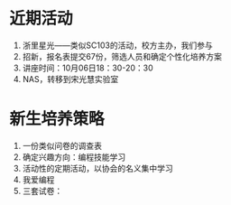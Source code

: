 # 近期活动

1. 浙里星光——类似SC103的活动，校方主办，我们参与
2. 招新，报名表提交67份，筛选人员和确定个性化培养方案
3. 讲座时间：10月06日18：30-20：30
4. NAS，转移到宋光慧实验室

# 新生培养策略

1. 一份类似问卷的调查表
2. 确定兴趣方向：编程技能学习
3. 活动性的定期活动，以协会的名义集中学习
4. 我爱编程
5. 三套试卷：
